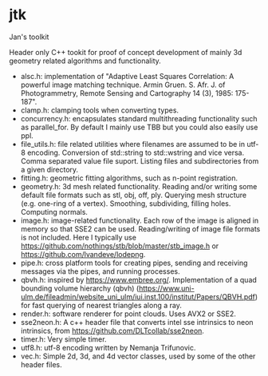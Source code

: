 # jtk
Jan's toolkit

Header only C++ tookit for proof of concept development of mainly 3d geometry related algorithms and functionality.

- alsc.h: implementation of "Adaptive Least Squares Correlation: A powerful image matching technique. Armin Gruen. S. Afr. J. of Photogrammetry, Remote Sensing and Cartography 14 (3), 1985: 175-187".
- clamp.h: clamping tools when converting types.
- concurrency.h: encapsulates standard multithreading functionality such as parallel_for. By default I mainly use TBB but you could also easily use ppl.
- file_utils.h: file related utilities where filenames are assumed to be in utf-8 encoding. Conversion of std::string to std::wstring and vice versa. Comma separated value file suport. Listing files and subdirectories from a given directory. 
- fitting.h: geometric fitting algorithms, such as n-point registration.
- geometry.h: 3d mesh related functionality. Reading and/or writing some default file formats such as stl, obj, off, ply. Querying mesh structure (e.g. one-ring of a vertex). Smoothing, subdividing, filling holes. Computing normals.
- image.h: image-related functionality. Each row of the image is aligned in memory so that SSE2 can be used. Reading/writing of image file formats is not included. Here I typically use https://github.com/nothings/stb/blob/master/stb_image.h or https://github.com/lvandeve/lodepng.
- pipe.h: cross platform tools for creating pipes, sending and receiving messages via the pipes, and running processes.
- qbvh.h: inspired by https://www.embree.org/. Implementation of a quad bounding volume hierarchy (qbvh) (https://www.uni-ulm.de/fileadmin/website_uni_ulm/iui.inst.100/institut/Papers/QBVH.pdf) for fast querying of nearest triangles along a ray. 
- render.h: software renderer for point clouds. Uses AVX2 or SSE2.
- sse2neon.h: A c++ header file that converts intel sse intrinsics to neon intrinsics, from https://github.com/DLTcollab/sse2neon.
- timer.h: Very simple timer.
- utf8.h: utf-8 encoding written by Nemanja Trifunovic.
- vec.h: Simple 2d, 3d, and 4d vector classes, used by some of the other header files.
